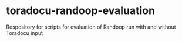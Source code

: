 # toradocu-randoop-evaluation
Respository for scripts for evaluation of Randoop run with and without Toradocu input
